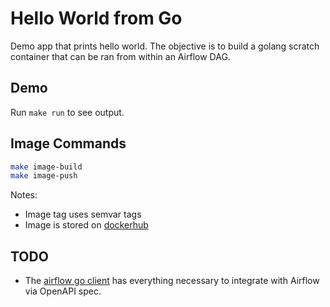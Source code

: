 # Hello World from Go

Demo app that prints hello world. The objective is to build a golang scratch container that can be ran from within an Airflow DAG.

## Demo

Run `make run` to see output.

## Image Commands

```sh
make image-build
make image-push
```

Notes:

- Image tag uses semvar tags
- Image is stored on [dockerhub](https://hub.docker.com/repository/docker/ericbutera/airflow-hello-world-go)

## TODO

- The [airflow go client](https://github.com/apache/airflow-client-go) has everything necessary to integrate with Airflow via OpenAPI spec.
